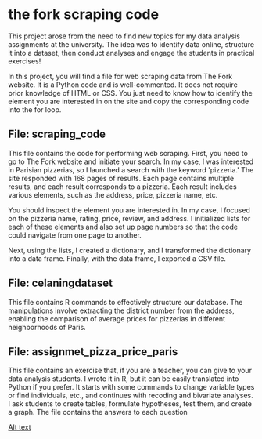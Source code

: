 # the fork scraping code

This project arose from the need to find new topics for my data analysis assignments at the university. The idea was to identify data online, structure it into a dataset, then conduct analyses and engage the students in practical exercises!

In this project, you will find a file for web scraping data from The Fork website. It is a Python code and is well-commented. It does not require prior knowledge of HTML or CSS. You just need to know how to identify the element you are interested in on the site and copy the corresponding code into the for loop.

## File: scraping_code

This file contains the code for performing web scraping. First, you need to go to The Fork website and initiate your search. In my case, I was interested in Parisian pizzerias, so I launched a search with the keyword 'pizzeria.' The site responded with 168 pages of results. Each page contains multiple results, and each result corresponds to a pizzeria. Each result includes various elements, such as the address, price, pizzeria name, etc.

You should inspect the element you are interested in. In my case, I focused on the pizzeria name, rating, price, review, and address. I initialized lists for each of these elements and also set up page numbers so that the code could navigate from one page to another.

Next, using the lists, I created a dictionary, and I transformed the dictionary into a data frame. Finally, with the data frame, I exported a CSV file.

## File: celaningdataset

This file contains R commands to effectively structure our database. The manipulations involve extracting the district number from the address, enabling the comparison of average prices for pizzerias in different neighborhoods of Paris.

## File: assignmet_pizza_price_paris

This file contains an exercise that, if you are a teacher, you can give to your data analysis students. I wrote it in R, but it can be easily translated into Python if you prefer. It starts with some commands to change variable types or find individuals, etc., and continues with recoding and bivariate analyses. I ask students to create tables, formulate hypotheses, test them, and create a graph. The file contains the answers to each question

[Alt text](https://github.com/fbietti/thefork-scraping-code/blob/main/plots/pizza.png)